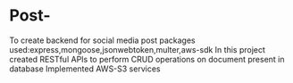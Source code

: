 # Post-
To create backend for social media post
packages used:express,mongoose,jsonwebtoken,multer,aws-sdk
In this project created RESTful APIs to perform CRUD operations on document present in database
Implemented AWS-S3 services

